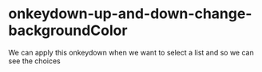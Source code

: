 # onkeydown-up-and-down-change-backgroundColor

We can apply this onkeydown when we want to select a list and so we can see the choices
